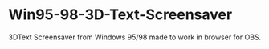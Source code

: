 # Win95-98-3D-Text-Screensaver
3DText Screensaver from Windows 95/98 made to work in browser for OBS.
